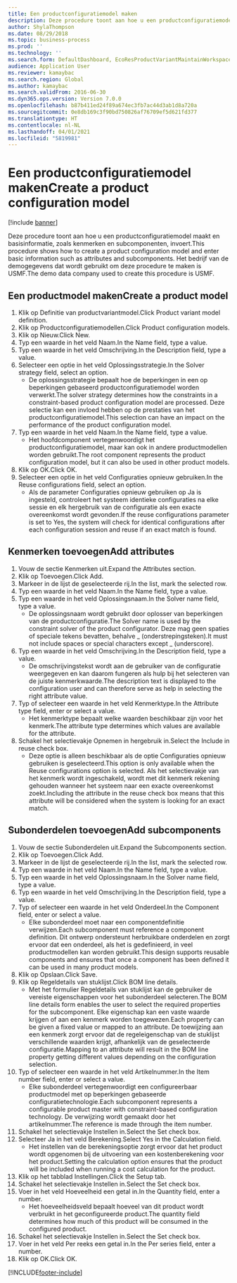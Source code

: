 ```yaml
---
title: Een productconfiguratiemodel maken
description: Deze procedure toont aan hoe u een productconfiguratiemodel maakt en basisinformatie, zoals kenmerken en subcomponenten, invoert.
author: ShylaThompson
ms.date: 08/29/2018
ms.topic: business-process
ms.prod: ''
ms.technology: ''
ms.search.form: DefaultDashboard, EcoResProductVariantMaintainWorkspace, PCProductConfigurationModelListPage, PCCreateProductConfigurationModel, PCProductConfigurationModelDetails, PCBOMLineDetails
audience: Application User
ms.reviewer: kamaybac
ms.search.region: Global
ms.author: kamaybac
ms.search.validFrom: 2016-06-30
ms.dyn365.ops.version: Version 7.0.0
ms.openlocfilehash: b87b411ed24f89a674ec3fb7ac44d3ab1d8a720a
ms.sourcegitcommit: 0e8db169c3f90bd750826af76709ef5d621fd377
ms.translationtype: HT
ms.contentlocale: nl-NL
ms.lasthandoff: 04/01/2021
ms.locfileid: "5819981"
---
```

# <a name="create-a-product-configuration-model"></a><span data-ttu-id="d9d2e-103">Een productconfiguratiemodel maken</span><span class="sxs-lookup"><span data-stu-id="d9d2e-103">Create a product configuration model</span></span>

[!include [banner](../../includes/banner.md)]

<span data-ttu-id="d9d2e-104">Deze procedure toont aan hoe u een productconfiguratiemodel maakt en basisinformatie, zoals kenmerken en subcomponenten, invoert.</span><span class="sxs-lookup"><span data-stu-id="d9d2e-104">This procedure shows how to create a product configuration model and enter basic information such as attributes and subcomponents.</span></span> <span data-ttu-id="d9d2e-105">Het bedrijf van de demogegevens dat wordt gebruikt om deze procedure te maken is USMF.</span><span class="sxs-lookup"><span data-stu-id="d9d2e-105">The demo data company used to create this procedure is USMF.</span></span>


## <a name="create-a-product-model"></a><span data-ttu-id="d9d2e-106">Een productmodel maken</span><span class="sxs-lookup"><span data-stu-id="d9d2e-106">Create a product model</span></span>
1. <span data-ttu-id="d9d2e-107">Klik op Definitie van productvariantmodel.</span><span class="sxs-lookup"><span data-stu-id="d9d2e-107">Click Product variant model definition.</span></span>
2. <span data-ttu-id="d9d2e-108">Klik op Productconfiguratiemodellen.</span><span class="sxs-lookup"><span data-stu-id="d9d2e-108">Click Product configuration models.</span></span>
3. <span data-ttu-id="d9d2e-109">Klik op Nieuw.</span><span class="sxs-lookup"><span data-stu-id="d9d2e-109">Click New.</span></span>
4. <span data-ttu-id="d9d2e-110">Typ een waarde in het veld Naam.</span><span class="sxs-lookup"><span data-stu-id="d9d2e-110">In the Name field, type a value.</span></span>
5. <span data-ttu-id="d9d2e-111">Typ een waarde in het veld Omschrijving.</span><span class="sxs-lookup"><span data-stu-id="d9d2e-111">In the Description field, type a value.</span></span>
6. <span data-ttu-id="d9d2e-112">Selecteer een optie in het veld Oplossingsstrategie.</span><span class="sxs-lookup"><span data-stu-id="d9d2e-112">In the Solver strategy field, select an option.</span></span>
    * <span data-ttu-id="d9d2e-113">De oplossingsstrategie bepaalt hoe de beperkingen in een op beperkingen gebaseerd productconfiguratiemodel worden verwerkt.</span><span class="sxs-lookup"><span data-stu-id="d9d2e-113">The solver strategy determines how the constraints in a constraint-based product configuration model are processed.</span></span> <span data-ttu-id="d9d2e-114">Deze selectie kan een invloed hebben op de prestaties van het productconfiguratiemodel.</span><span class="sxs-lookup"><span data-stu-id="d9d2e-114">This selection can have an impact on the performance of the product configuration model.</span></span>  
7. <span data-ttu-id="d9d2e-115">Typ een waarde in het veld Naam.</span><span class="sxs-lookup"><span data-stu-id="d9d2e-115">In the Name field, type a value.</span></span>
    * <span data-ttu-id="d9d2e-116">Het hoofdcomponent vertegenwoordigt het productconfiguratiemodel, maar kan ook in andere productmodellen worden gebruikt.</span><span class="sxs-lookup"><span data-stu-id="d9d2e-116">The root component represents the product configuration model, but it can also be used in other product models.</span></span>  
8. <span data-ttu-id="d9d2e-117">Klik op OK.</span><span class="sxs-lookup"><span data-stu-id="d9d2e-117">Click OK.</span></span>
9. <span data-ttu-id="d9d2e-118">Selecteer een optie in het veld Configuraties opnieuw gebruiken.</span><span class="sxs-lookup"><span data-stu-id="d9d2e-118">In the Reuse configurations field, select an option.</span></span>
    * <span data-ttu-id="d9d2e-119">Als de parameter Configuraties opnieuw gebruiken op Ja is ingesteld, controleert het systeem identieke configuraties na elke sessie en elk hergebruik van de configuratie als een exacte overeenkomst wordt gevonden.</span><span class="sxs-lookup"><span data-stu-id="d9d2e-119">If the reuse configurations parameter is set to Yes, the system will check for identical configurations after each configuration session and reuse if an exact match is found.</span></span>  

## <a name="add-attributes"></a><span data-ttu-id="d9d2e-120">Kenmerken toevoegen</span><span class="sxs-lookup"><span data-stu-id="d9d2e-120">Add attributes</span></span>
1. <span data-ttu-id="d9d2e-121">Vouw de sectie Kenmerken uit.</span><span class="sxs-lookup"><span data-stu-id="d9d2e-121">Expand the Attributes section.</span></span>
2. <span data-ttu-id="d9d2e-122">Klik op Toevoegen.</span><span class="sxs-lookup"><span data-stu-id="d9d2e-122">Click Add.</span></span>
3. <span data-ttu-id="d9d2e-123">Markeer in de lijst de geselecteerde rij.</span><span class="sxs-lookup"><span data-stu-id="d9d2e-123">In the list, mark the selected row.</span></span>
4. <span data-ttu-id="d9d2e-124">Typ een waarde in het veld Naam.</span><span class="sxs-lookup"><span data-stu-id="d9d2e-124">In the Name field, type a value.</span></span>
5. <span data-ttu-id="d9d2e-125">Typ een waarde in het veld Oplossingsnaam.</span><span class="sxs-lookup"><span data-stu-id="d9d2e-125">In the Solver name field, type a value.</span></span>
    * <span data-ttu-id="d9d2e-126">De oplossingsnaam wordt gebruikt door oplosser van beperkingen van de productconfiguratie.</span><span class="sxs-lookup"><span data-stu-id="d9d2e-126">The Solver name is used by the constraint solver of the product configurator.</span></span> <span data-ttu-id="d9d2e-127">Deze mag geen spaties of speciale tekens bevatten, behalve _ (onderstrepingsteken).</span><span class="sxs-lookup"><span data-stu-id="d9d2e-127">It must not include spaces or special characters except _ (underscore).</span></span>  
6. <span data-ttu-id="d9d2e-128">Typ een waarde in het veld Omschrijving.</span><span class="sxs-lookup"><span data-stu-id="d9d2e-128">In the Description field, type a value.</span></span>
    * <span data-ttu-id="d9d2e-129">De omschrijvingstekst wordt aan de gebruiker van de configuratie weergegeven en kan daarom fungeren als hulp bij het selecteren van de juiste kenmerkwaarde.</span><span class="sxs-lookup"><span data-stu-id="d9d2e-129">The description text is displayed to the configuration user and can therefore serve as help in selecting the right attribute value.</span></span>  
7. <span data-ttu-id="d9d2e-130">Typ of selecteer een waarde in het veld Kenmerktype.</span><span class="sxs-lookup"><span data-stu-id="d9d2e-130">In the Attribute type field, enter or select a value.</span></span>
    * <span data-ttu-id="d9d2e-131">Het kenmerktype bepaalt welke waarden beschikbaar zijn voor het kenmerk.</span><span class="sxs-lookup"><span data-stu-id="d9d2e-131">The attribute type determines which values are available for the attribute.</span></span>  
8. <span data-ttu-id="d9d2e-132">Schakel het selectievakje Opnemen in hergebruik in.</span><span class="sxs-lookup"><span data-stu-id="d9d2e-132">Select the Include in reuse check box.</span></span>
    * <span data-ttu-id="d9d2e-133">Deze optie is alleen beschikbaar als de optie Configuraties opnieuw gebruiken is geselecteerd.</span><span class="sxs-lookup"><span data-stu-id="d9d2e-133">This option is only available when the Reuse configurations option is selected.</span></span> <span data-ttu-id="d9d2e-134">Als het selectievakje van het kenmerk wordt ingeschakeld, wordt met dit kenmerk rekening gehouden wanneer het systeem naar een exacte overeenkomst zoekt.</span><span class="sxs-lookup"><span data-stu-id="d9d2e-134">Including the attribute in the reuse check box means that this attribute will be considered when the system is looking for an exact match.</span></span>  

## <a name="add-subcomponents"></a><span data-ttu-id="d9d2e-135">Subonderdelen toevoegen</span><span class="sxs-lookup"><span data-stu-id="d9d2e-135">Add subcomponents</span></span>
1. <span data-ttu-id="d9d2e-136">Vouw de sectie Subonderdelen uit.</span><span class="sxs-lookup"><span data-stu-id="d9d2e-136">Expand the Subcomponents section.</span></span>
2. <span data-ttu-id="d9d2e-137">Klik op Toevoegen.</span><span class="sxs-lookup"><span data-stu-id="d9d2e-137">Click Add.</span></span>
3. <span data-ttu-id="d9d2e-138">Markeer in de lijst de geselecteerde rij.</span><span class="sxs-lookup"><span data-stu-id="d9d2e-138">In the list, mark the selected row.</span></span>
4. <span data-ttu-id="d9d2e-139">Typ een waarde in het veld Naam.</span><span class="sxs-lookup"><span data-stu-id="d9d2e-139">In the Name field, type a value.</span></span>
5. <span data-ttu-id="d9d2e-140">Typ een waarde in het veld Oplossingsnaam.</span><span class="sxs-lookup"><span data-stu-id="d9d2e-140">In the Solver name field, type a value.</span></span>
6. <span data-ttu-id="d9d2e-141">Typ een waarde in het veld Omschrijving.</span><span class="sxs-lookup"><span data-stu-id="d9d2e-141">In the Description field, type a value.</span></span>
7. <span data-ttu-id="d9d2e-142">Typ of selecteer een waarde in het veld Onderdeel.</span><span class="sxs-lookup"><span data-stu-id="d9d2e-142">In the Component field, enter or select a value.</span></span>
    * <span data-ttu-id="d9d2e-143">Elke subonderdeel moet naar een componentdefinitie verwijzen.</span><span class="sxs-lookup"><span data-stu-id="d9d2e-143">Each subcomponent must reference a component definition.</span></span> <span data-ttu-id="d9d2e-144">Dit ontwerp ondersteunt herbruikbare onderdelen en zorgt ervoor dat een onderdeel, als het is gedefinieerd, in veel productmodellen kan worden gebruikt.</span><span class="sxs-lookup"><span data-stu-id="d9d2e-144">This design supports reusable components and ensures that once a component has been defined it can be used in many product models.</span></span>  
8. <span data-ttu-id="d9d2e-145">Klik op Opslaan.</span><span class="sxs-lookup"><span data-stu-id="d9d2e-145">Click Save.</span></span>
9. <span data-ttu-id="d9d2e-146">Klik op Regeldetails van stuklijst.</span><span class="sxs-lookup"><span data-stu-id="d9d2e-146">Click BOM line details.</span></span>
    * <span data-ttu-id="d9d2e-147">Met het formulier Regeldetails van stuklijst kan de gebruiker de vereiste eigenschappen voor het subonderdeel selecteren.</span><span class="sxs-lookup"><span data-stu-id="d9d2e-147">The BOM line details form enables the user to select the required properties for the subcomponent.</span></span> <span data-ttu-id="d9d2e-148">Elke eigenschap kan een vaste waarde krijgen of aan een kenmerk worden toegewezen.</span><span class="sxs-lookup"><span data-stu-id="d9d2e-148">Each property can be given a fixed value or mapped to an attribute.</span></span> <span data-ttu-id="d9d2e-149">De toewijzing aan een kenmerk zorgt ervoor dat de regeleigenschap van de stuklijst verschillende waarden krijgt, afhankelijk van de geselecteerde configuratie.</span><span class="sxs-lookup"><span data-stu-id="d9d2e-149">Mapping to an attribute will result in the BOM line property getting different values depending on the configuration selection.</span></span>  
10. <span data-ttu-id="d9d2e-150">Typ of selecteer een waarde in het veld Artikelnummer.</span><span class="sxs-lookup"><span data-stu-id="d9d2e-150">In the Item number field, enter or select a value.</span></span>
    * <span data-ttu-id="d9d2e-151">Elke subonderdeel vertegenwoordigt een configureerbaar productmodel met op beperkingen gebaseerde configuratietechnologie.</span><span class="sxs-lookup"><span data-stu-id="d9d2e-151">Each subcomponent represents a configurable product master with constraint-based configuration technology.</span></span> <span data-ttu-id="d9d2e-152">De verwijzing wordt gemaakt door het artikelnummer.</span><span class="sxs-lookup"><span data-stu-id="d9d2e-152">The reference is made through the item number.</span></span>  
11. <span data-ttu-id="d9d2e-153">Schakel het selectievakje Instellen in.</span><span class="sxs-lookup"><span data-stu-id="d9d2e-153">Select the Set check box.</span></span>
12. <span data-ttu-id="d9d2e-154">Selecteer Ja in het veld Berekening.</span><span class="sxs-lookup"><span data-stu-id="d9d2e-154">Select Yes in the Calculation field.</span></span>
    * <span data-ttu-id="d9d2e-155">Het instellen van de berekeningsoptie zorgt ervoor dat het product wordt opgenomen bij de uitvoering van een kostenberekening voor het product.</span><span class="sxs-lookup"><span data-stu-id="d9d2e-155">Setting the calculation option ensures that the product will be included when running a cost calculation for the product.</span></span>  
13. <span data-ttu-id="d9d2e-156">Klik op het tabblad Instellingen.</span><span class="sxs-lookup"><span data-stu-id="d9d2e-156">Click the Setup tab.</span></span>
14. <span data-ttu-id="d9d2e-157">Schakel het selectievakje Instellen in.</span><span class="sxs-lookup"><span data-stu-id="d9d2e-157">Select the Set check box.</span></span>
15. <span data-ttu-id="d9d2e-158">Voer in het veld Hoeveelheid een getal in.</span><span class="sxs-lookup"><span data-stu-id="d9d2e-158">In the Quantity field, enter a number.</span></span>
    * <span data-ttu-id="d9d2e-159">Het hoeveelheidsveld bepaalt hoeveel van dit product wordt verbruikt in het geconfigureerde product.</span><span class="sxs-lookup"><span data-stu-id="d9d2e-159">The quantity field determines how much of this product will be consumed in the configured product.</span></span>  
16. <span data-ttu-id="d9d2e-160">Schakel het selectievakje Instellen in.</span><span class="sxs-lookup"><span data-stu-id="d9d2e-160">Select the Set check box.</span></span>
17. <span data-ttu-id="d9d2e-161">Voer in het veld Per reeks een getal in.</span><span class="sxs-lookup"><span data-stu-id="d9d2e-161">In the Per series field, enter a number.</span></span>
18. <span data-ttu-id="d9d2e-162">Klik op OK.</span><span class="sxs-lookup"><span data-stu-id="d9d2e-162">Click OK.</span></span>



[!INCLUDE[footer-include](../../../includes/footer-banner.md)]